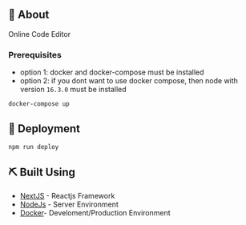 ## 🧐 About <a name = "about"></a>

Online Code Editor
### Prerequisites

- option 1: docker and docker-compose must be installed
- option 2: if you dont want to use docker compose, then node with version `16.3.0` must be installed

```
docker-compose up
```
## 🚀 Deployment <a name = "deployment"></a>

```
npm run deploy
```

## ⛏️ Built Using <a name = "built_using"></a>

- [NextJS](https://nextjs.org/) - Reactjs Framework
- [NodeJs](https://nodejs.org/en/) - Server Environment
- [Docker](https://docker.com)- Develoment/Production Environment
